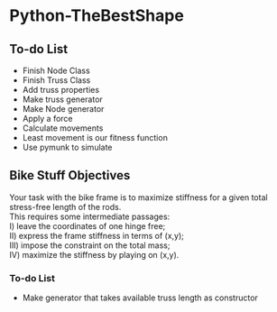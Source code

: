 # Python-TheBestShape

## To-do List
* Finish Node Class
* Finish Truss Class
* Add truss properties
* Make truss generator
* Make Node generator
* Apply a force
* Calculate movements
* Least movement is our fitness function
* Use pymunk to simulate

## Bike Stuff Objectives
Your task with the bike frame is to maximize stiffness for a given total stress-free length of the rods. </br>
This requires some intermediate passages: </br>
I) leave the coordinates of one hinge free; </br>
II) express the frame stiffness in terms of (x,y); </br>
III) impose the constraint on the total mass; </br>
IV) maximize the stiffness by playing on (x,y). </br>

### To-do List
* Make generator that takes available truss length as constructor
